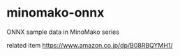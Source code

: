 # minomako-onnx
ONNX sample data in MinoMako series

related item https://www.amazon.co.jp/dp/B08RBQYMH1/
